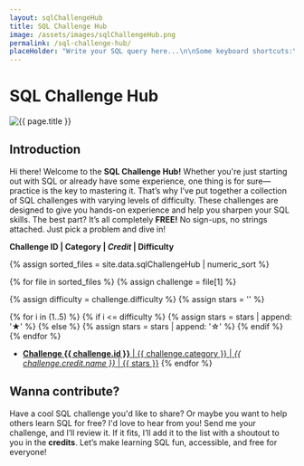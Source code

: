```yaml
---
layout: sqlChallengeHub
title: SQL Challenge Hub
image: /assets/images/sqlChallengeHub.png
permalink: /sql-challenge-hub/
placeHolder: "Write your SQL query here...\n\nSome keyboard shortcuts:\n[Ctrl + /] --> Comment/uncomment selected lines.\n[Ctrl + Enter] --> Run Query.\n[Ctrl + A] --> Select All.\n[F11] & Esc --> Toggle full-screen mode."
---
```


<div id="challenge-list" markdown="1">

# SQL Challenge Hub

<img class="featured-image" src="{{ page.image | relative_url }}" alt="{{ page.title }}">

## Introduction

Hi there! Welcome to the **SQL Challenge Hub!** Whether you're just starting out with SQL or already have some experience, one thing is for sure—practice is the key to mastering it. That’s why I’ve put together a collection of SQL challenges with varying levels of difficulty. These challenges are designed to give you hands-on experience and help you sharpen your SQL skills. The best part? It’s all completely **FREE!** No sign-ups, no strings attached. Just pick a problem and dive in!

**Challenge ID \| Category \| *Credit* \| Difficulty**

{% assign sorted_files = site.data.sqlChallengeHub | numeric_sort %}

{% for file in sorted_files %}
  {% assign challenge = file[1] %}
  
  {% assign difficulty = challenge.difficulty %}
  {% assign stars = '' %}
  
  {% for i in (1..5) %}
    {% if i <= difficulty %}
      {% assign stars = stars | append: '★' %}
    {% else %}
      {% assign stars = stars | append: '☆' %}
    {% endif %}
  {% endfor %}
  
  - <a href="#" onclick="loadChallenge({{ challenge.id }})">**Challenge {{ challenge.id }}** \| {{ challenge.category }} \| *{{ challenge.credit.name }}* \| {{ stars }}</a>
{% endfor %}

## Wanna contribute?

Have a cool SQL challenge you'd like to share? Or maybe you want to help others learn SQL for free? I'd love to hear from you! Send me your challenge, and I’ll review it. If it fits, I’ll add it to the list with a shoutout to you in the **credits**. Let’s make learning SQL fun, accessible, and free for everyone!

</div>

<div id="sql-playground-app" style="display:none;">

  <div class="buttons">
    <button onclick="previousChallenge()">Previous</button>
    <button onclick="showChallengeList()">Back to Challenges</button>
    <button onclick="nextChallenge()">Next</button>
  </div>

  <div id="challenge-container"></div>

  <p><strong>Query:</strong></p>
  <textarea id="query-input" name="query-input" placeholder="{{ page.placeHolder }}"></textarea>

  <div class="buttons">
    <button onclick="executeQuery()">Run Query</button>
    <button onclick="showHint()">Hint 👀</button>
    <button onclick="clearQuery()">Clear 🔄</button>
    <button onclick="showAnswer()">Show Answer</button>
  </div>

  <p><strong>Output:</strong></p>
  <div id="query-result">
    <textarea id="result-output" readonly></textarea>
  </div>

  <div class="buttons">
    <button onclick="previousChallenge()">Previous</button>
    <button onclick="showChallengeList()">Back to Challenges</button>
    <button onclick="nextChallenge()">Next</button>
  </div>

</div>